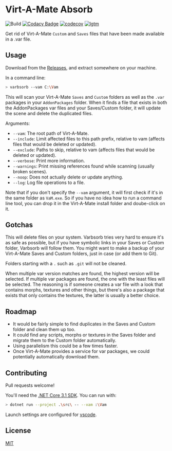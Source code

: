# Virt-A-Mate Absorb

![Build](https://github.com/acidbubbles/vam-varbsorb/workflows/Build/badge.svg) [![Codacy Badge](https://api.codacy.com/project/badge/Grade/1b8474c95a0b4910a731c80f527d25da)](https://app.codacy.com/manual/acidbubbles/vam-varbsorb?utm_source=github.com&utm_medium=referral&utm_content=acidbubbles/vam-varbsorb&utm_campaign=Badge_Grade_Dashboard) [![codecov](https://codecov.io/gh/acidbubbles/vam-varbsorb/branch/master/graph/badge.svg)](https://codecov.io/gh/acidbubbles/vam-varbsorb) [![lgtm](https://img.shields.io/lgtm/alerts/g/acidbubbles/vam-varbsorb.svg?logo=lgtm&logoWidth=18)](https://lgtm.com/projects/g/acidbubbles/vam-varbsorb/alerts/)

Get rid of Virt-A-Mate `Custom` and `Saves` files that have been made available in a .var file.

## Usage

Download from the [Releases](https://github.com/acidbubbles/vam-varbsorb/releases), and extract somewhere on your machine.

In a command line:

```bash
> varbsorb --vam C:\Vam
```

This will scan your Virt-A-Mate `Saves` and `Custom` folders as well as the `.var` packages in your `AddonPackages` folder. When it finds a file that exists in both the AddonPackages var files and your Saves/Custom folder, it will update the scene and delete the duplicated files.

Arguments:

- `--vam`: The root path of Virt-A-Mate.
- `--include`: Limit affected files to this path prefix, relative to vam (affects files that would be deleted or updated).
- `--exclude`: Paths to skip, relative to vam (affects files that would be deleted or updated).
- `--verbose`: Print more information.
- `--warnings`: Print missing references found while scanning (usually broken scenes).
- `--noop`: Does not actually delete or update anything.
- `--log`: Log file operations to a file.

Note that if you don't specify the `--vam` argument, it will first check if it's in the same folder as `VaM.exe`. So if you have no idea how to run a command line tool, you can drop it in the Virt-A-Mate install folder and doube-click on it.

## Gotchas

This will delete files on your system. Varbsorb tries very hard to ensure it's as safe as possible, but if you have symbolic links in your Saves or Custom folder, Varbsorb will follow them. You might want to make a backup of your Virt-A-Mate Saves and Custom folders, just in case (or add them to Git).

Folders starting with a `.` such as `.git` will not be cleaned.

When multiple var version matches are found, the highest version will be selected. If multiple var packages are found, the one with the least files will be selected. The reasoning is if someone creates a var file with a look that contains morphs, textures and other things, but there's also a package that exists that only contains the textures, the latter is usually a better choice.

## Roadmap

- It would be fairly simple to find duplicates in the Saves and Custom folder and clean them up too.
- It could find any scripts, morphs or textures in the Saves folder and migrate them to the Custom folder automatically.
- Using parallelism this could be a few times faster.
- Once Virt-A-Mate provides a service for var packages, we could potentially automatically download them.

## Contributing

Pull requests welcome!

You'll need the [.NET Core 3.1 SDK](https://dotnet.microsoft.com/download/dotnet-core/3.1). You can run with:

```bash
> dotnet run --project .\src\ -- --vam :\Vam
```

Launch settings are configured for [vscode](https://code.visualstudio.com/).

## License

[MIT](./LICENSE.md)
